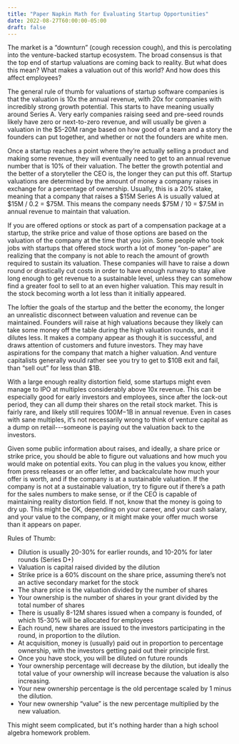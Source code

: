 ```yaml
---
title: "Paper Napkin Math for Evaluating Startup Opportunities"
date: 2022-08-27T60:00:00-05:00
draft: false
---
```


The market is a “downturn” (cough recession cough), and this is percolating into
the venture-backed startup ecosystem. The broad consensus is that the top end of
startup valuations are coming back to reality. But what does this mean? What
makes a valuation out of this world? And how does this affect employees?

The general rule of thumb for valuations of startup software companies is that
the valuation is 10x the annual revenue, with 20x for companies with incredibly
strong growth potential. This starts to have meaning usually around Series A.
Very early companies raising seed and pre-seed rounds likely have zero or
next-to-zero revenue, and will usually be given a valuation in the $5-20M range
based on how good of a team and a story the founders can put together, and
whether or not the founders are white men.

Once a startup reaches a point where they’re actually selling a product and
making some revenue, they will eventually need to get to an annual revenue
number that is 10% of their valuation. The better the growth potential and the
better of a storyteller the CEO is, the longer they can put this off. Startup
valuations are determined by the amount of money a company raises in exchange
for a percentage of ownership. Usually, this is a 20% stake, meaning that a
company that raises a $15M Series A is usually valued at $15M / 0.2 = $75M. This
means the company needs $75M / 10 = $7.5M in annual revenue to maintain that
valuation.

If you are offered options or stock as part of a compensation package at a
startup, the strike price and value of those options are based on the valuation
of the company at the time that you join. Some people who took jobs with
startups that offered stock worth a lot of money “on-paper” are realizing that
the company is not able to reach the amount of growth required to sustain its
valuation. These companies will have to raise a down round or drastically cut
costs in order to have enough runway to stay alive long enough to get revenue to
a sustainable level, unless they can somehow find a greater fool to sell to at
an even higher valuation. This may result in the stock becoming worth a lot less
than it initially appeared.

The loftier the goals of the startup and the better the economy, the longer an
unrealistic disconnect between valuation and revenue can be maintained. Founders
will raise at high valuations because they likely can take some money off the
table during the high valuation rounds, and it dilutes less. It makes a company
appear as though it is successful, and draws attention of customers and future
investors. They may have aspirations for the company that match a higher
valuation. And venture capitalists generally would rather see you try to get to
$10B exit and fail, than “sell out” for less than $1B.

With a large enough reality distortion field, some startups might even manage to
IPO at multiples considerably above 10x revenue. This can be especially good for
early investors and employees, since after the lock-out period, they can all
dump their shares on the retail stock market. This is fairly rare, and likely
still requires $100M-$1B in annual revenue. Even in cases with sane multiples,
it’s not necessarily wrong to think of venture capital as a dump on
retail---someone is paying out the valuation back to the investors.

Given some public information about raises, and ideally, a share price or strike
price, you should be able to figure out valuations and how much you would make
on potential exits. You can plug in the values you know, either from press
releases or an offer letter, and backcalculate how much your offer is worth, and
if the company is at a sustainable valuation. If the company is not at a
sustainable valuation, try to figure out if there’s a path for the sales numbers
to make sense, or if the CEO is capable of maintaining reality distortion field.
If not, know that the money is going to dry up. This might be OK, depending on
your career, and your cash salary, and your value to the company, or it might
make your offer much worse than it appears on paper.

Rules of Thumb:
* Dilution is usually 20-30% for earlier rounds, and 10-20% for later rounds (Series D+)
* Valuation is capital raised divided by the dilution
* Strike price is a 60% discount on the share price, assuming there’s not an active secondary market for the stock
* The share price is the valuation divided by the number of shares
* Your ownership is the number of shares in your grant divided by the total number of shares
* There is usually 8-12M shares issued when a company is founded, of which 15-30% will be allocated for employees
* Each round, new shares are issued to the investors participating in the round, in proportion to the dilution.
* At acquisition, money is (usually) paid out in proportion to percentage ownership, with the investors getting paid out their principle first.
* Once you have stock, you will be diluted on future rounds
* Your ownership percentage will decrease by the dilution, but ideally the total value of your ownership will increase because the valuation is also increasing.
* Your new ownership percentage is the old percentage scaled by 1 minus the dilution.
* Your new ownership “value” is the new percentage multiplied by the new valuation.

This might seem complicated, but it's nothing harder than a high school algebra
homework problem.
